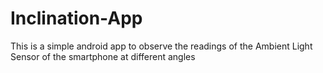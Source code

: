 # Inclination-App
This is a simple android app to observe the readings of the Ambient Light Sensor of the smartphone at different angles 
